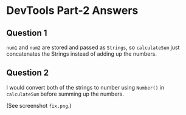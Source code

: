 # DevTools Part-2 Answers

## Question 1 
`num1` and `num2` are stored and passed as `Strings`, so `calculateSum` just concatenates the Strings instead of adding up the numbers. 

## Question 2 
I would convert both of the strings to number using `Number()` in `calculateSum` before summing up the numbers.   

(See screenshot `fix.png`.)